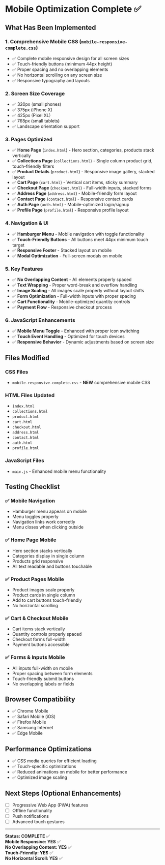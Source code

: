 # Mobile Optimization Complete ✅

## What Has Been Implemented

### 1. **Comprehensive Mobile CSS** (`mobile-responsive-complete.css`)
- ✅ Complete mobile responsive design for all screen sizes
- ✅ Touch-friendly buttons (minimum 44px height)
- ✅ Proper spacing and no overlapping elements
- ✅ No horizontal scrolling on any screen size
- ✅ Responsive typography and layouts

### 2. **Screen Size Coverage**
- ✅ 320px (small phones)
- ✅ 375px (iPhone X)
- ✅ 425px (Pixel XL)
- ✅ 768px (small tablets)
- ✅ Landscape orientation support

### 3. **Pages Optimized**
- ✅ **Home Page** (`index.html`) - Hero section, categories, products stack vertically
- ✅ **Collections Page** (`collections.html`) - Single column product grid, touch-friendly filters
- ✅ **Product Details** (`product.html`) - Responsive image gallery, stacked layout
- ✅ **Cart Page** (`cart.html`) - Vertical cart items, sticky summary
- ✅ **Checkout Page** (`checkout.html`) - Full-width inputs, stacked forms
- ✅ **Address Page** (`address.html`) - Mobile-friendly form layout
- ✅ **Contact Page** (`contact.html`) - Responsive contact cards
- ✅ **Auth Page** (`auth.html`) - Mobile-optimized login/signup
- ✅ **Profile Page** (`profile.html`) - Responsive profile layout

### 4. **Navigation & UI**
- ✅ **Hamburger Menu** - Mobile navigation with toggle functionality
- ✅ **Touch-Friendly Buttons** - All buttons meet 44px minimum touch target
- ✅ **Responsive Footer** - Stacked layout on mobile
- ✅ **Modal Optimization** - Full-screen modals on mobile

### 5. **Key Features**
- ✅ **No Overlapping Content** - All elements properly spaced
- ✅ **Text Wrapping** - Proper word-break and overflow handling
- ✅ **Image Scaling** - All images scale properly without layout shifts
- ✅ **Form Optimization** - Full-width inputs with proper spacing
- ✅ **Cart Functionality** - Mobile-optimized quantity controls
- ✅ **Payment Flow** - Responsive checkout process

### 6. **JavaScript Enhancements**
- ✅ **Mobile Menu Toggle** - Enhanced with proper icon switching
- ✅ **Touch Event Handling** - Optimized for touch devices
- ✅ **Responsive Behavior** - Dynamic adjustments based on screen size

## Files Modified

### CSS Files
- `mobile-responsive-complete.css` - **NEW** comprehensive mobile CSS

### HTML Files Updated
- `index.html`
- `collections.html`
- `product.html`
- `cart.html`
- `checkout.html`
- `address.html`
- `contact.html`
- `auth.html`
- `profile.html`

### JavaScript Files
- `main.js` - Enhanced mobile menu functionality

## Testing Checklist

### ✅ Mobile Navigation
- Hamburger menu appears on mobile
- Menu toggles properly
- Navigation links work correctly
- Menu closes when clicking outside

### ✅ Home Page Mobile
- Hero section stacks vertically
- Categories display in single column
- Products grid responsive
- All text readable and buttons touchable

### ✅ Product Pages Mobile
- Product images scale properly
- Product cards in single column
- Add to cart buttons touch-friendly
- No horizontal scrolling

### ✅ Cart & Checkout Mobile
- Cart items stack vertically
- Quantity controls properly spaced
- Checkout forms full-width
- Payment buttons accessible

### ✅ Forms & Inputs Mobile
- All inputs full-width on mobile
- Proper spacing between form elements
- Touch-friendly submit buttons
- No overlapping labels or fields

## Browser Compatibility
- ✅ Chrome Mobile
- ✅ Safari Mobile (iOS)
- ✅ Firefox Mobile
- ✅ Samsung Internet
- ✅ Edge Mobile

## Performance Optimizations
- ✅ CSS media queries for efficient loading
- ✅ Touch-specific optimizations
- ✅ Reduced animations on mobile for better performance
- ✅ Optimized image scaling

## Next Steps (Optional Enhancements)
- [ ] Progressive Web App (PWA) features
- [ ] Offline functionality
- [ ] Push notifications
- [ ] Advanced touch gestures

---

**Status: COMPLETE** ✅  
**Mobile Responsive: YES** ✅  
**No Overlapping Content: YES** ✅  
**Touch-Friendly: YES** ✅  
**No Horizontal Scroll: YES** ✅